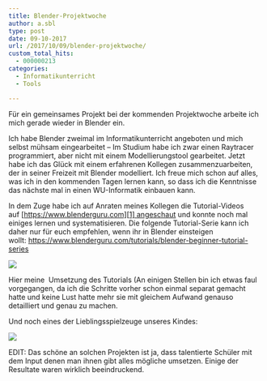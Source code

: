 ```yaml
---
title: Blender-Projektwoche
author: a.sbl
type: post
date: 09-10-2017
url: /2017/10/09/blender-projektwoche/
custom_total_hits:
  - 000000213
categories:
  - Informatikunterricht
  - Tools

---
```

Für ein gemeinsames Projekt bei der kommenden Projektwoche arbeite ich mich gerade wieder in Blender ein.

Ich habe Blender zweimal im Informatikunterricht angeboten und mich selbst mühsam eingearbeitet &#8211; Im Studium habe ich zwar einen Raytracer programmiert, aber nicht mit einem Modellierungstool gearbeitet. Jetzt habe ich das Glück mit einem erfahrenen Kollegen zusammenzuarbeiten, der in seiner Freizeit mit Blender modelliert. Ich freue mich schon auf alles, was ich in den kommenden Tagen lernen kann, so dass ich die Kenntnisse das nächste mal in einen WU-Informatik einbauen kann.

In dem Zuge habe ich auf Anraten meines Kollegen die Tutorial-Videos auf [https://www.blenderguru.com][1] angeschaut und konnte noch mal einiges lernen und systematisieren. Die folgende Tutorial-Serie kann ich daher nur für euch empfehlen, wenn ihr in Blender einsteigen wollt: <https://www.blenderguru.com/tutorials/blender-beginner-tutorial-series>

![][2]

Hier meine  Umsetzung des Tutorials (An einigen Stellen bin ich etwas faul vorgegangen, da ich die Schritte vorher schon einmal separat gemacht hatte und keine Lust hatte mehr sie mit gleichem Aufwand genauso detailliert und genau zu machen.

Und noch eines der Lieblingsspielzeuge unseres Kindes:

![][3]

EDIT: Das schöne an solchen Projekten ist ja, dass talentierte Schüler mit dem Input denen man ihnen gibt alles mögliche umsetzen. Einige der Resultate waren wirklich beeindruckend.

 [1]: https://www.blenderguru.com/
 [2]: https://it-teaching.de/blog/content/images/2017/07/alleranfangistschwer.png
 [3]: https://it-teaching.de/blog/content/images/2017/07/tyos.png